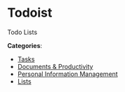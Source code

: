 # Todoist


Todo Lists



**Categories**:
- [Tasks](https://github.com/apis-list/apis-list#tasks)
- [Documents & Productivity](https://github.com/apis-list/apis-list#documents-and-productivity)
- [Personal Information Management](https://github.com/apis-list/apis-list#personal-information-management)
- [Lists](https://github.com/apis-list/apis-list#lists)







